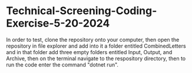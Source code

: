# Technical-Screening-Coding-Exercise-5-20-2024
In order to test, clone the repository onto your computer, then open the repository in file explorer and add into it a folder entitled CombinedLetters and in that folder add three empty folders entitled Input, Output, and Archive, then on the terminal navigate to the respository directory, then to run the code enter the command "dotnet run".
